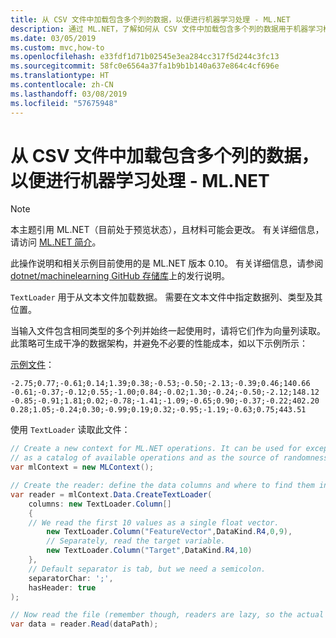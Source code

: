 ```yaml
---
title: 从 CSV 文件中加载包含多个列的数据，以便进行机器学习处理 - ML.NET
description: 通过 ML.NET，了解如何从 CSV 文件中加载包含多个列的数据用于机器学习模型生成、训练和评分
ms.date: 03/05/2019
ms.custom: mvc,how-to
ms.openlocfilehash: e33fdf1d71b02545e3ea284cc317f5d244c3fc13
ms.sourcegitcommit: 58fc0e6564a37fa1b9b1b140a637e864c4cf696e
ms.translationtype: HT
ms.contentlocale: zh-CN
ms.lasthandoff: 03/08/2019
ms.locfileid: "57675948"
---
```

# <a name="load-data-with-many-columns-from-a-csv-file-for-machine-learning-processing---mlnet"></a>从 CSV 文件中加载包含多个列的数据，以便进行机器学习处理 - ML.NET

> [!NOTE]
> 本主题引用 ML.NET（目前处于预览状态），且材料可能会更改。 有关详细信息，请访问 [ML.NET 简介](https://www.microsoft.com/net/learn/apps/machine-learning-and-ai/ml-dotnet)。

此操作说明和相关示例目前使用的是 ML.NET 版本 0.10。 有关详细信息，请参阅 [dotnet/machinelearning GitHub 存储库](https://github.com/dotnet/machinelearning/tree/master/docs/release-notes)上的发行说明。

`TextLoader` 用于从文本文件加载数据。 需要在文本文件中指定数据列、类型及其位置。

当输入文件包含相同类型的多个列并始终一起使用时，请将它们作为向量列读取。 此策略可生成干净的数据架构，并避免不必要的性能成本，如以下示例所示：

[示例文件](https://github.com/dotnet/machinelearning/tree/master/test/data/generated_regression_dataset.csv)：

```console
-2.75;0.77;-0.61;0.14;1.39;0.38;-0.53;-0.50;-2.13;-0.39;0.46;140.66
-0.61;-0.37;-0.12;0.55;-1.00;0.84;-0.02;1.30;-0.24;-0.50;-2.12;148.12
-0.85;-0.91;1.81;0.02;-0.78;-1.41;-1.09;-0.65;0.90;-0.37;-0.22;402.20
0.28;1.05;-0.24;0.30;-0.99;0.19;0.32;-0.95;-1.19;-0.63;0.75;443.51
```

使用 `TextLoader` 读取此文件：

```csharp
// Create a new context for ML.NET operations. It can be used for exception tracking and logging, 
// as a catalog of available operations and as the source of randomness.
var mlContext = new MLContext();

// Create the reader: define the data columns and where to find them in the text file.
var reader = mlContext.Data.CreateTextLoader(
    columns: new TextLoader.Column[]
    {
    // We read the first 10 values as a single float vector.
        new TextLoader.Column("FeatureVector",DataKind.R4,0,9),
        // Separately, read the target variable.
        new TextLoader.Column("Target",DataKind.R4,10)
    },
    // Default separator is tab, but we need a semicolon.
    separatorChar: ';',
    hasHeader: true
);

// Now read the file (remember though, readers are lazy, so the actual reading will happen when the data is accessed).
var data = reader.Read(dataPath);
```    